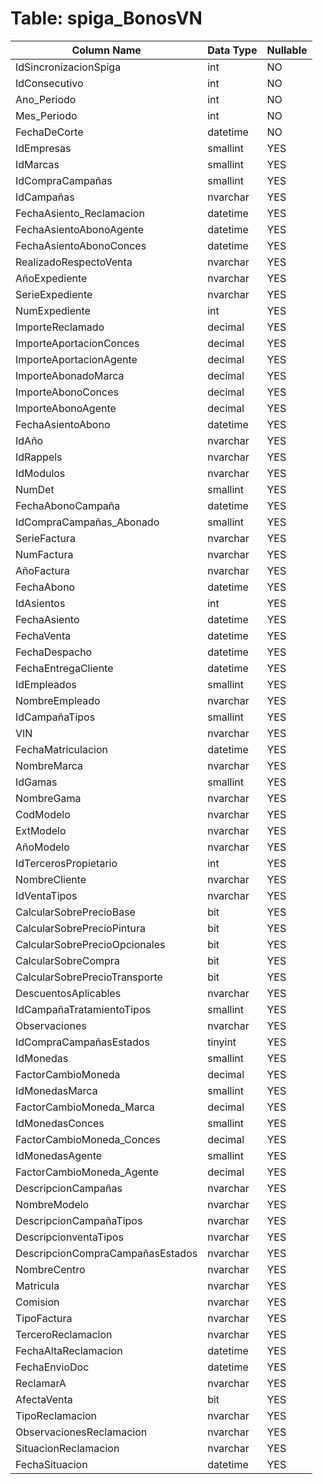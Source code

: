 # Table: spiga_BonosVN

| Column Name | Data Type | Nullable |
|-------------|-----------|----------|
| IdSincronizacionSpiga | int | NO |
| IdConsecutivo | int | NO |
| Ano_Periodo | int | NO |
| Mes_Periodo | int | NO |
| FechaDeCorte | datetime | NO |
| IdEmpresas | smallint | YES |
| IdMarcas | smallint | YES |
| IdCompraCampañas | smallint | YES |
| IdCampañas | nvarchar | YES |
| FechaAsiento_Reclamacion | datetime | YES |
| FechaAsientoAbonoAgente | datetime | YES |
| FechaAsientoAbonoConces | datetime | YES |
| RealizadoRespectoVenta | nvarchar | YES |
| AñoExpediente | nvarchar | YES |
| SerieExpediente | nvarchar | YES |
| NumExpediente | int | YES |
| ImporteReclamado | decimal | YES |
| ImporteAportacionConces | decimal | YES |
| ImporteAportacionAgente | decimal | YES |
| ImporteAbonadoMarca | decimal | YES |
| ImporteAbonoConces | decimal | YES |
| ImporteAbonoAgente | decimal | YES |
| FechaAsientoAbono | datetime | YES |
| IdAño | nvarchar | YES |
| IdRappels | nvarchar | YES |
| IdModulos | nvarchar | YES |
| NumDet | smallint | YES |
| FechaAbonoCampaña | datetime | YES |
| IdCompraCampañas_Abonado | smallint | YES |
| SerieFactura | nvarchar | YES |
| NumFactura | nvarchar | YES |
| AñoFactura | nvarchar | YES |
| FechaAbono | datetime | YES |
| IdAsientos | int | YES |
| FechaAsiento | datetime | YES |
| FechaVenta | datetime | YES |
| FechaDespacho | datetime | YES |
| FechaEntregaCliente | datetime | YES |
| IdEmpleados | smallint | YES |
| NombreEmpleado | nvarchar | YES |
| IdCampañaTipos | smallint | YES |
| VIN | nvarchar | YES |
| FechaMatriculacion | datetime | YES |
| NombreMarca | nvarchar | YES |
| IdGamas | smallint | YES |
| NombreGama | nvarchar | YES |
| CodModelo | nvarchar | YES |
| ExtModelo | nvarchar | YES |
| AñoModelo | nvarchar | YES |
| IdTercerosPropietario | int | YES |
| NombreCliente | nvarchar | YES |
| IdVentaTipos | nvarchar | YES |
| CalcularSobrePrecioBase | bit | YES |
| CalcularSobrePrecioPintura | bit | YES |
| CalcularSobrePrecioOpcionales | bit | YES |
| CalcularSobreCompra | bit | YES |
| CalcularSobrePrecioTransporte | bit | YES |
| DescuentosAplicables | nvarchar | YES |
| IdCampañaTratamientoTipos | smallint | YES |
| Observaciones | nvarchar | YES |
| IdCompraCampañasEstados | tinyint | YES |
| IdMonedas | smallint | YES |
| FactorCambioMoneda | decimal | YES |
| IdMonedasMarca | smallint | YES |
| FactorCambioMoneda_Marca | decimal | YES |
| IdMonedasConces | smallint | YES |
| FactorCambioMoneda_Conces | decimal | YES |
| IdMonedasAgente | smallint | YES |
| FactorCambioMoneda_Agente | decimal | YES |
| DescripcionCampañas | nvarchar | YES |
| NombreModelo | nvarchar | YES |
| DescripcionCampañaTipos | nvarchar | YES |
| DescripcionventaTipos | nvarchar | YES |
| DescripcionCompraCampañasEstados | nvarchar | YES |
| NombreCentro | nvarchar | YES |
| Matricula | nvarchar | YES |
| Comision | nvarchar | YES |
| TipoFactura | nvarchar | YES |
| TerceroReclamacion | nvarchar | YES |
| FechaAltaReclamacion | datetime | YES |
| FechaEnvioDoc | datetime | YES |
| ReclamarA | nvarchar | YES |
| AfectaVenta | bit | YES |
| TipoReclamacion | nvarchar | YES |
| ObservacionesReclamacion | nvarchar | YES |
| SituacionReclamacion | nvarchar | YES |
| FechaSituacion | datetime | YES |
